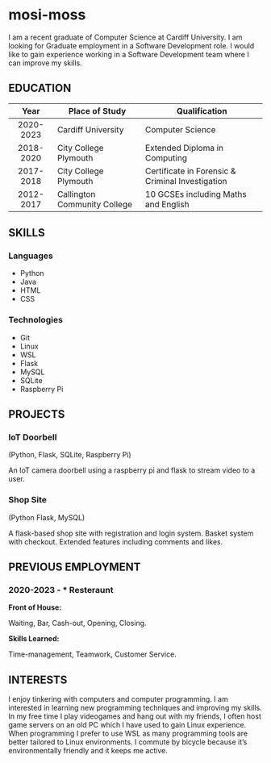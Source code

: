 # mosi-moss

I am a recent graduate of Computer Science at Cardiff University. I am looking for Graduate employment in a Software Development role. I would like to gain experience working in a Software Development team where I can improve my skills.

## EDUCATION

| Year | Place of Study | Qualification|
| :-: | - | - |
| 2020-2023 | Cardiff University | Computer Science |
| 2018-2020 | City College Plymouth | Extended Diploma in Computing |
| 2017-2018 | City College Plymouth | Certificate in Forensic & Criminal Investigation |
| 2012-2017 | Callington Community College | 10 GCSEs including Maths and English |

## SKILLS

### Languages

 - Python
 - Java
 - HTML
 - CSS

### Technologies

 - Git
 - Linux
 - WSL
 - Flask
 - MySQL
 - SQLite
 - Raspberry Pi

## PROJECTS

### IoT Doorbell

(Python, Flask, SQLite, Raspberry Pi)

An IoT camera doorbell using a raspberry pi and flask to stream video to a user.

### Shop Site

(Python Flask, MySQL)

A flask-based shop site with registration and login system. Basket system with checkout. Extended features including comments and likes.

## PREVIOUS EMPLOYMENT

### 2020-2023 - * Resteraunt

**Front of House:**

Waiting, Bar, Cash-out, Opening, Closing.

**Skills Learned:**

Time-management, Teamwork, Customer Service.

## INTERESTS

I enjoy tinkering with computers and computer programming. I am interested in learning new programming techniques and improving my skills. In my free time I play videogames and hang out with my friends, I often host game servers on an old PC which I have used to gain Linux experience. When programming I prefer to use WSL as many programming tools are better tailored to Linux environments. I commute by bicycle because it’s environmentally friendly and it keeps me active.
